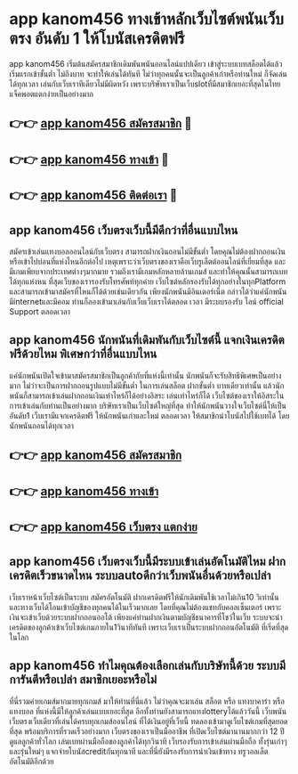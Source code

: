 # app kanom456 ทางเข้าหลักเว็บไซต์พนันเว็บตรง อันดับ 1 ให้โบนัสเครดิตฟรี

app kanom456 เริ่มต้นสมัครสมาชิกเดิมพันพนันออนไลน์แปปเดียว เข้าสู่ระบบเบทสล็อตได้แล้วเริ่มแรกเข้าขั้นต่ำ ไม่ถึงบาท จะทำให้เล่นได้ทันที ไม่ว่าทุกคนนั้นจะเป็นลูกค้าเก่าหรือท่านใหม่ ก็จัดเล่นได้ทุกเวลา เล่นกับเว็บเราทีเดียวไม่มีผิดหวัง เพราะบริษัทเราเป็นเว็บslotที่มีสมาชิกเยอะที่สุดในไทย แจ็คพอตแตกง่ายเป็นอย่างมาก

## 👉👉 [app kanom456 สมัครสมาชิก](https://bit.ly/3Ckzg5n) 🎰
## 👉👉 [app kanom456 ทางเข้า](https://bit.ly/3Ckzg5n) 🎰
## 👉👉 [app kanom456 ติดต่อเรา](https://bit.ly/3Ckzg5n) 🎰

## app kanom456 เว็บตรงเว็บนี้มีดีกว่าที่อื่นแบบไหน
สมัครเข้าเล่นแทงบอลออนไลน์กับเว็บตรง สามารถฝากเงินถอนไม่มีขั้นต่ำ โดยคุณไม่ต้องฝากถอนเงินหรือเข้าไปบ่อนที่แห่งไหนอีกต่อไป เหตุเพราะว่าเว็บตรงของเราคือเว็บรูเล็ตต์ออนไลน์ที่เยี่ยมที่สุด และมีเกมเพียบจากประเทศต่างๆมากมาย รวมถึงเรามีเกมหลักหลายล้านเกมส์ และทำให้คุณนั้นสามารถเบทได้ทุกแห่งหน ที่สุดเว็บของเรารองรับโทรศัพท์ทุกค่าย เว็บไซต์หลักรองรับได้ทุกอย่างในทุกPlatform และสามารถเข้ามาสมัครที่ไหนก็ได้ด้วยเช่นเดียวกัน เพียงนักพนันมีอินเตอร์เน็ต กล่าวได้ว่าแค่นักพนันมีinternetและมีคอม ท่านก็ลองเข้ามาเล่นกับเว็บเว็บเราได้ตลอด เวลา มีระบบรองรับ ไลน์ official Support ตลอดเวลา

## app kanom456 นักพนันที่เดิมพันกับเว็บไซต์นี้ แจกเงินเครดิตฟรีด้วยไหม พิเศษกว่าที่อื่นแบบไหน
แค่นักพนันเปิดใจเข้ามาสมัครสมาชิกเป็นลูกค้ากับที่แห่งนี้เท่านั้น นักพนันก็จะรับสิทธิพิเศษเป็นอย่างมาก ไม่ว่าจะเป็นการฝากถอนรูปแบบไม่มีขั้นต่ำ ในการเล่นสล็อต ฝากขั้นต่ำ บาทเดียวเท่านั้น แล้วนักพนันก็สามารถเข้าเล่นฝากถอนเงินเท่าไหร่ก็ได้อย่างอิสระ เล่นเท่าไหร่ก็ได้ เว็บไซต์ของเราให้อิสระในการเข้าเล่นกับท่านเป็นอย่างมาก บริษัทเราเป็นเว็บไซต์ใหญ่ที่สุด ทำให้นักพนันวางใจเว็บไซต์นี่ให้เป็นอันดับ1 เว็บเรามีแจกเครดิตฟรี ให้นักพนันเก่าและใหม่ ตลอดเวลา ให้สมาชิกนำโบนัสไปใช้เบทได้ โดยนักพนันถอนได้ทุกเวลา

## 👉👉 [app kanom456 สมัครสมาชิก](https://bit.ly/3Ckzg5n)
## 👉👉 [app kanom456 ทางเข้า](https://bit.ly/3Ckzg5n)
## 👉👉 [app kanom456 เว็บตรง แตกง่าย](https://bit.ly/3Ckzg5n)

## app kanom456 เว็บตรงเว็บนี้มีระบบเข้าเล่นอัตโนมัติไหม ฝากเครดิตเร็วขนาดไหน ระบบautoดีกว่าเว็บพนันอื่นด้วยหรือเปล่า
เว็บเราหน้าเว็บไซต์เป็นระบบ สมัครอัตโนมัติ ฝากเครดิตฟรีให้นักเดิมพันใช้เวลาไม่เกิน10 วิเท่านั้น และทางเว็บได้โอนเข้าบัญชีของทุกคนได้ในเร็วมากเลย โดยที่คุณไม่ต้องแชทกับคอลเซ็นเตอร์ เพราะเงินจะเข้าเว็บด้วยระบบฝากถอนออโต้ เพียงแค่ท่านฝากเงินตามบัญชีธนาคารที่โชว์ในเว็บ ระบบจะนำเครดิตของลูกค้าเข้าเว็บไซต์เกมภายใน1วินาทีทันที เพราะเว็บเราเป็นระบบฝากถอนอัตโนมัติ ที่เริ่ดที่สุด ในโลก

## app kanom456 ทำไมคุณต้องเลือกเล่นกับบริษัทนี้ด้วย ระบบมีการันตีหรือเปล่า สมาชิกเยอะหรือไม่
ที่นี่รวมค่ายเกมส์มากมายทุกเกมส์ มาให้ท่านที่นี่แล้ว ไม่ว่าคุณจะมาเล่น สล็อต หรือ แทงบาคาร่า หรือ แทงบอล ที่แห่งนี้มีให้ลูกค้าเล่นแบบเยอะที่สุด อีกทั้งท่านยังสามารถแทงlotteryได้แล้ววันนี้ เว็บพนันเว็บตรงเว็บเดียวที่เล่นได้ครบทุกเกมส์ออนไลน์ ที่ได้เงินอยู่ที่เว็บนี้ ทดลองเข้ามาดูเว็บไซต์เกมที่สุดยอดที่สุด พร้อมบริการที่รวดเร็วอย่างมาก เว็บตรงของเราเป็นมืออาชีพ ที่เปิดเว็บไซต์มานานมากกว่า 12 ปี ดูแลลูกค้าทั่วโลก เล่นเบทผ่านมือถือของลูกค้าได้ทุกวินาที เว็บรองรับการเข้าเล่นผ่านมือถือ ทั้งรุ่นเก่าๆและรุ่นใหม่ๆ แจกจ่ายโบนัสcreditกันทุกนาที และที่นี่ยังมีรองรับการนำเงินเข้าทาง ทรูวอลเล็ต อัตโนมัติอีกด้วย
